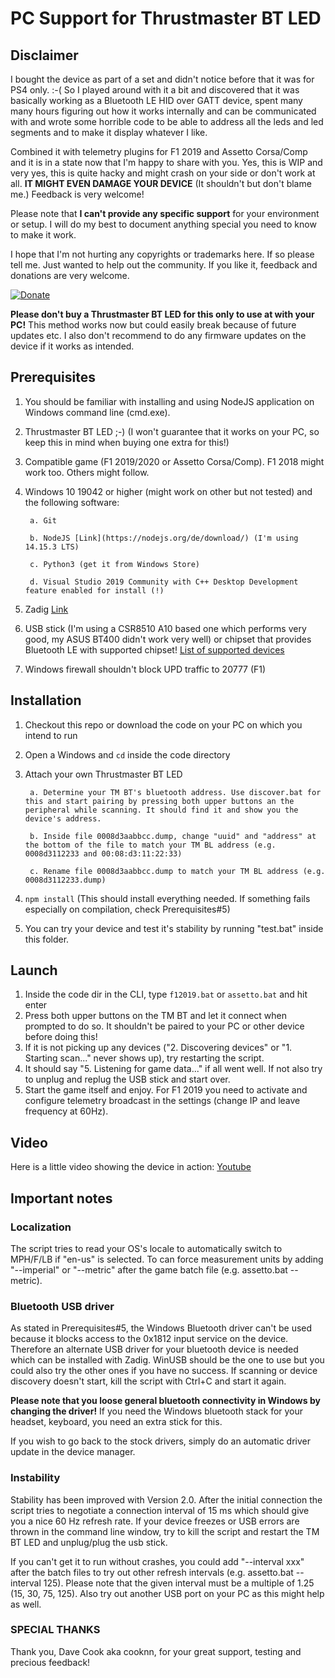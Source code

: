 # PC Support for Thrustmaster BT LED


## Disclaimer

I bought the device as part of a set and didn't notice before that it was for PS4 only. :-( So I played around with it a bit and discovered that it was basically working as a Bluetooth LE HID over GATT device, spent many many hours figuring out how it works internally and can be communicated with and wrote some horrible code to be able to address all the leds and led segments and to make it display whatever I like.

Combined it with telemetry plugins for F1 2019 and Assetto Corsa/Comp and it is in a state now that I'm happy to share with you. Yes, this is WIP and very yes, this is quite hacky and might crash on your side or don't work at all. **IT MIGHT EVEN DAMAGE YOUR DEVICE** (It shouldn't but don't blame me.)
Feedback is very welcome!

Please note that **I can't provide any specific support** for your environment or setup. I will do my best to document anything special you need to know to make it work.

I hope that I'm not hurting any copyrights or trademarks here. If so please tell me. Just wanted to help out the community. If you like it, feedback and donations are very welcome.

[![Donate](https://img.shields.io/badge/Donate-PayPal-green.svg)](https://www.paypal.com/paypalme/mplutka/5)

**Please don't buy a Thrustmaster BT LED for this only to use at with your PC!** This method works now but could easily break because of future updates etc. I also don't recommend to do any firmware updates on the device if it works as intended.


## Prerequisites

1. You should be familiar with installing and using NodeJS application on Windows command line (cmd.exe).
2. Thrustmaster BT LED ;-) (I won't guarantee that it works on your PC, so keep this in mind when buying one extra for this!)
3. Compatible game (F1 2019/2020 or Assetto Corsa/Comp). F1 2018 might work too. Others might follow.
4. Windows 10 19042 or higher (might work on other but not tested) and the following software:

		a. Git
	
		b. NodeJS [Link](https://nodejs.org/de/download/) (I'm using 14.15.3 LTS)
	
		c. Python3 (get it from Windows Store)
	
		d. Visual Studio 2019 Community with C++ Desktop Development feature enabled for install (!)

5. Zadig [Link](https://zadig.akeo.ie/)
6. USB stick (I'm using a CSR8510 A10 based one which performs very good, my ASUS BT400 didn't work very well) or chipset that provides Bluetooth LE with supported chipset! [List of supported devices](https://github.com/abandonware/node-bluetooth-hci-socket#windows)

7. Windows firewall shouldn't block UPD traffic to 20777 (F1)
  

## Installation

1. Checkout this repo or download the code on your PC on which you intend to run
2. Open a Windows and `cd` inside the code directory
3. Attach your own Thrustmaster BT LED

		a. Determine your TM BT's bluetooth address. Use discover.bat for this and start pairing by pressing both upper buttons an the peripheral while scanning. It should find it and show you the device's address.
		
		b. Inside file 0008d3aabbcc.dump, change "uuid" and "address" at the bottom of the file to match your TM BL address (e.g. 0008d3112233 and 00:08:d3:11:22:33)
		
		c. Rename file 0008d3aabbcc.dump to match your TM BL address (e.g. 0008d3112233.dump)

4.  `npm install` (This should install everything needed. If something fails especially on compilation, check Prerequisites#5)
5. You can try your device and test it's stability by running "test.bat" inside this folder.


## Launch

1. Inside the code dir in the CLI, type `f12019.bat` or `assetto.bat` and hit enter
2. Press both upper buttons on the TM BT and let it connect when prompted to do so. It shouldn't be paired to your PC or other device before doing this!
3. If it is not picking up any devices ("2. Discovering devices" or "1. Starting scan..." never shows up), try restarting the script.
4. It should say "5. Listening for game data..." if all went well. If not also try to unplug and replug the USB stick and start over.
5. Start the game itself and enjoy. For F1 2019 you need to activate and configure telemetry broadcast in the settings (change IP and leave frequency at 60Hz).


## Video

Here is a little video showing the device in action: [Youtube](https://www.youtube.com/watch?v=Bq8g9qwUAUw)
  

## Important notes
 
### Localization

The script tries to read your OS's locale to automatically switch to MPH/F/LB if "en-us" is selected. To can force measurement units by adding "--imperial" or "--metric" after the game batch file (e.g. assetto.bat --metric).

### Bluetooth USB driver

As stated in Prerequisites#5, the Windows Bluetooth driver can't be used because it blocks access to the 0x1812 input service on the device. Therefore an alternate USB driver for your bluetooth device is needed which can be installed with Zadig. WinUSB should be the one to use but you could also try the other ones if you have no success. If scanning or device discovery doesn't start, kill the script with Ctrl+C and start it again. 

**Please note that you loose general bluetooth connectivity in Windows by changing the driver!**
If you need the Windows bluetooth stack for your headset, keyboard, you need an extra stick for this.
  
If you wish to go back to the stock drivers, simply do an automatic driver update in the device manager.

### Instability

Stability has been improved with Version 2.0. After the initial connection the script tries to negotiate a connection interval of 15 ms which should give you a nice 60 Hz refresh rate. If your device freezes or USB errors are thrown in the command line window, try to kill the script and restart the TM BT LED and unplug/plug the usb stick.

If you can't get it to run without crashes, you could add "--interval xxx" after the batch files to try out other refresh intervals (e.g. assetto.bat --interval 125). Please note that the given interval must be a multiple of 1.25 (15, 30, 75, 125). Also try out another USB port on your PC as this might help as well.

### SPECIAL THANKS

Thank you, Dave Cook aka cooknn, for your great support, testing and precious feedback!
